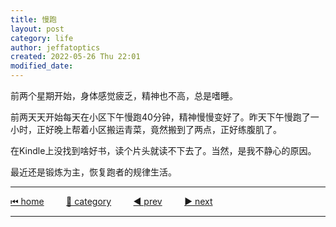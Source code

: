 ```yaml
---
title: 慢跑
layout: post
category: life
author: jeffatoptics
created: 2022-05-26 Thu 22:01
modified_date:
---
```


前两个星期开始，身体感觉疲乏，精神也不高，总是嗜睡。

前两天天开始每天在小区下午慢跑40分钟，精神慢慢变好了。昨天下午慢跑了一小时，正好晚上帮着小区搬运青菜，竟然搬到了两点，正好练腹肌了。

在Kindle上没找到啥好书，读个片头就读不下去了。当然，是我不静心的原因。

最近还是锻炼为主，恢复跑者的规律生活。


---

[⏮ home](../index.md) &nbsp; &nbsp; &nbsp; &nbsp; [🔀 category](../category.md) &nbsp; &nbsp; &nbsp; &nbsp; [◀️ prev](2022-05-21-one-day.md) &nbsp; &nbsp; &nbsp; &nbsp; [▶️ next](./2022-05-28-go-out.md)

---
